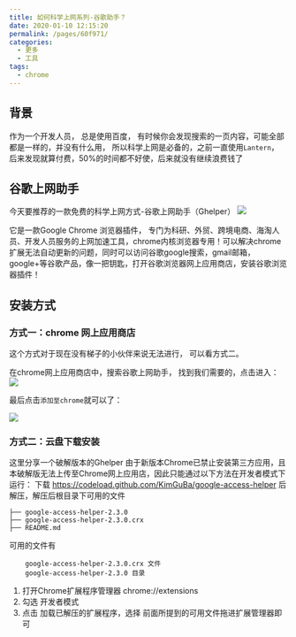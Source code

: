 ```yaml
---
title: 如何科学上网系列-谷歌助手？
date: 2020-01-10 12:15:20
permalink: /pages/60f971/
categories:
  - 更多
  - 工具
tags:
  - chrome
---
```


## 背景
作为一个开发人员， 总是使用百度， 有时候你会发现搜索的一页内容，可能全部都是一样的，并没有什么用， 所以科学上网是必备的，之前一直使用`Lantern`， 后来发现就算付费，50%的时间都不好使，后来就没有继续浪费钱了

## 谷歌上网助手
今天要推荐的一款免费的科学上网方式-谷歌上网助手（Ghelper）
![](http://imgcdn.mashanghudong.cn/blog/other/kexueshangwang-ghelper.jpg)

它是一款Google Chrome 浏览器插件， 专门为科研、外贸、跨境电商、海淘人员、开发人员服务的上网加速工具，chrome内核浏览器专用！可以解决chrome扩展无法自动更新的问题，同时可以访问谷歌google搜索，gmail邮箱，google+等谷歌产品，像一把钥匙，打开谷歌浏览器网上应用商店，安装谷歌浏览器插件！

## 安装方式

### 方式一：chrome 网上应用商店
这个方式对于现在没有梯子的小伙伴来说无法进行， 可以看方式二。

在chrome网上应用商店中，搜索谷歌上网助手， 找到我们需要的，点击进入：
![](http://imgcdn.mashanghudong.cn/blog/other/kexueshangwang-ghelper2.jpg)

最后点击`添加至chrome`就可以了：

![](http://imgcdn.mashanghudong.cn/blog/other/kexueshangwang-ghelper1.jpg)

### 方式二：云盘下载安装

这里分享一个破解版本的Ghelper
由于新版本Chrome已禁止安装第三方应用，且本破解版无法上传至Chrome网上应用店，因此只能通过以下方法在开发者模式下运行：
下载 https://codeload.github.com/KimGuBa/google-access-helper 后解压，解压后根目录下可用的文件
```
├── google-access-helper-2.3.0
├── google-access-helper-2.3.0.crx
├── README.md
```

可用的文件有
```
    google-access-helper-2.3.0.crx 文件
    google-access-helper-2.3.0 目录
```

1. 打开Chrome扩展程序管理器 chrome://extensions
2. 勾选 开发者模式
3. 点击 加载已解压的扩展程序，选择 前面所提到的可用文件拖进扩展管理器即可


